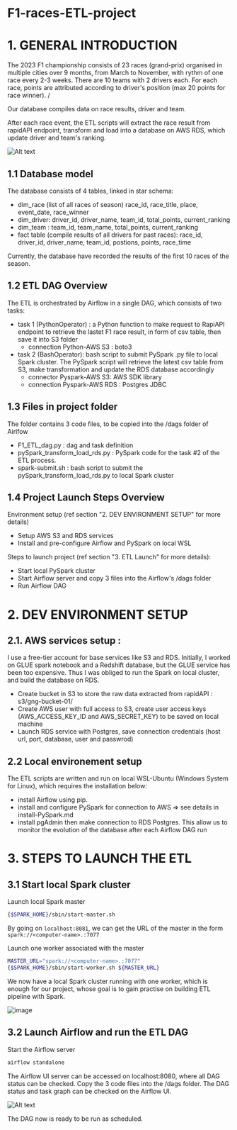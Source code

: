 # F1-races-ETL-project

# 1. GENERAL INTRODUCTION
The 2023 F1 championship consists of 23 races (grand-prix) organised in multiple cities over 9 months, from March to November, with rythm of one race every 2-3 weeks. There are 10 teams with 2 drivers each. For each race, points are attributed according to driver's position (max 20 points for race winner). /

Our database compiles data on race results, driver and team. 

After each race event, the ETL scripts will extract the race result from rapidAPI endpoint, transform and load into a database on AWS RDS, which update driver and team's ranking.   

![Alt text](image-1.png)

## 1.1 Database model
The database consists of 4 tables, linked in star schema:
+ dim_race (list of all races of season) race_id, race_title, place, event_date, race_winner
+ dim_driver: driver_id, driver_name, team_id, total_points, current_ranking
+ dim_team : team_id, team_name, total_points, current_ranking
+ fact table (compile results of all drivers for past races): race_id, driver_id, driver_name, team_id, postions, points, race_time

Currently, the database have recorded the results of the first 10 races of the season.

## 1.2 ETL DAG Overview
The ETL is orchestrated by Airflow in a single DAG, which consists of two tasks:
- task 1 (PythonOperator) : a Python function to make request to RapiAPI endpoint to retrieve the lastet F1 race result,  in form of csv table, then save it into S3 folder
    + connection Python-AWS S3 : boto3
- task 2 (BashOperator): bash script to submit PySpark .py file to local Spark cluster. The PySpark script will retrieve the latest csv table from S3, make transformation and update the RDS database accordingly
    + connector Pyspark-AWS S3: AWS SDK library
    + connection Pyspark-AWS RDS : Postgres JDBC

## 1.3 Files in project folder
The folder contains 3 code files, to be copied into the /dags folder of Airlfow
- F1_ETL_dag.py : dag and task definition
- pySpark_transform_load_rds.py : PySpark code for the task #2 of the ETL process. 
- spark-submit.sh : bash script to submit the pySpark_transform_load_rds.py to local Spark cluster

## 1.4 Project Launch Steps Overview 
Environment setup (ref section "2. DEV ENVIRONMENT SETUP" for more details)
- Setup AWS S3 and RDS services  
- Install and pre-configure Airflow and PySpark on local WSL 

Steps to launch project (ref section "3. ETL Launch" for more details):
- Start local PySpark cluster
- Start Airflow server and copy 3 files into the Airflow's /dags folder
- Run Airflow DAG



# 2. DEV ENVIRONMENT SETUP
## 2.1. AWS services setup : 
I use a free-tier account for base services like S3 and RDS.  Initially, I worked on GLUE spark notebook and a Redshift database, but the GLUE service has been too expensive.  Thus I was obliged to run the Spark on local cluster, and build the database on RDS.
  
+ Create bucket in S3 to store the raw data extracted from rapidAPI : s3/gng-bucket-01/ 
+ Create AWS user with full access to S3, create user access keys  (AWS_ACCESS_KEY_ID and AWS_SECRET_KEY) to be saved on local machine
+ Launch RDS service with Postgres, save connection credentials (host url, port, database, user and passwrod)

## 2.2 Local environement setup
The ETL scripts are written and run on local WSL-Ubuntu (Windows System for Linux), which requires the installation below:
+ install Airflow using pip.
+ install and configure PySpark for connection to AWS => see details in install-PySpark.md
+ install pgAdmin then make connection to RDS Postgres. This allow us to monitor the evolution of the database after each Airflow DAG run
  
# 3. STEPS TO LAUNCH THE ETL
## 3.1 Start local Spark cluster

Launch local Spark master 
```bash
{$SPARK_HOME}/sbin/start-master.sh
```
By going on `localhost:8081`, we can get the URL of the master in the form  ```spark://<computer-name>.:7077``` 

Launch one worker associated with the master

```bash
MASTER_URL="spark://<computer-name>.:7077"
{$SPARK_HOME}/sbin/start-worker.sh ${MASTER_URL}
```
We now have a local Spark cluster running with one worker, which is enough for our project, whose goal is to gain practise on building ETL pipeline with Spark.

![image](https://github.com/giangNguyen2007/F1-races-ETL-project/assets/146067036/489fe49c-a9e9-4a85-87bd-1c2ea23921c4)

## 3.2 Launch Airflow and run the ETL DAG

Start the Airflow server
```bash
airflow standalone
```
The Airflow UI server can be accessed on localhost:8080, where all DAG status can be checked.
Copy the 3 code files into the /dags folder. The DAG status and task graph can be checked on the Airflow UI.

![Alt text](image-2.png)

The DAG now is ready to be run as scheduled.

